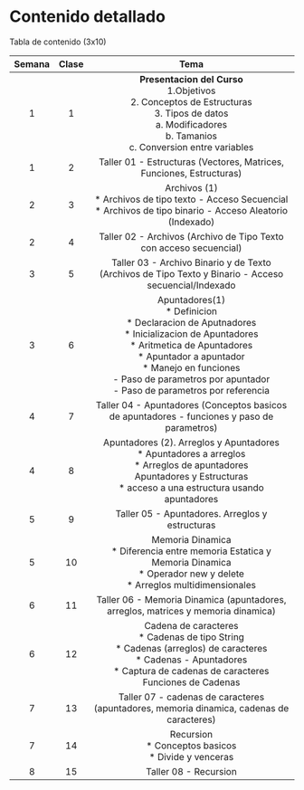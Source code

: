 # Contenido detallado

Tabla de contenido (3x10)

| Semana | Clase |                                                                                                                                    Tema                                                                                                                                    | 
|:------:|:-----:|:--------------------------------------------------------------------------------------------------------------------------------------------------------------------------------------------------------------------------------------------------------------------------:|
|   1    |   1   |                                                  **Presentacion del Curso**<br/>1.Objetivos<br/>2. Conceptos de Estructuras<br/>3. Tipos de datos<br/>a. Modificadores<br/>b. Tamanios<br/>c. Conversion entre variables                                                   |
| 1      | 2     |                                                                                                    Taller 01 - Estructuras (Vectores, Matrices, Funciones, Estructuras)                                                                                                    |
| 2      | 3     |                                                                      Archivos (1)<br/>* Archivos de tipo texto - Acceso Secuencial<br/>* Archivos de tipo binario - Acceso Aleatorio (Indexado)<br/>                                                                       |
| 2      | 4     |                                                                                                     Taller 02 - Archivos (Archivo de Tipo Texto con acceso secuencial)                                                                                                     |
| 3      | 5     |                                                                                   Taller 03 - Archivo Binario y de Texto (Archivos de Tipo Texto y Binario - Acceso secuencial/Indexado                                                                                    |
| 3      | 6     | Apuntadores(1)<br/>* Definicion<br/>* Declaracion de Aputnadores<br/>* Inicializacion de Apuntadores<br/>* Aritmetica de Apuntadores <br/>* Apuntador a apuntador<br/>* Manejo en funciones<br/>- Paso de parametros por apuntador<br/>- Paso de parametros por referencia |
| 4      | 7     |                                                                                        Taller 04 - Apuntadores (Conceptos basicos de apuntadores - funciones y paso de parametros)                                                                                         |
| 4      | 8     |                                             Apuntadores (2). Arreglos y Apuntadores <br/>* Apuntadores a arreglos<br/>* Arreglos de apuntadores<br/>Apuntadores y Estructuras<br/>* acceso a una estructura usando apuntadores                                             |
| 5      | 9     |                                                                                                              Taller 05 - Apuntadores. Arreglos y estructuras                                                                                                               |
| 5      | 10    |                                                                 Memoria Dinamica <br/>* Diferencia entre memoria Estatica y Memoria Dinamica<br/>* Operador new y delete<br/>* Arreglos multidimensionales                                                                 |
| 6      | 11    |                                                                                             Taller 06 - Memoria Dinamica (apuntadores, arreglos, matrices y memoria dinamica)                                                                                              |
| 6      | 12    |                                            Cadena de caracteres<br/>* Cadenas de tipo String<br/>* Cadenas (arreglos) de caracteres<br/>* Cadenas - Apuntadores<br/>* Captura de cadenas de caracteres<br/>Funciones de Cadenas                                            |
| 7      | 13    |                                                                                          Taller 07 - cadenas de caracteres (apuntadores, memoria dinamica, cadenas de caracteres)                                                                                          |
| 7      | 14    |                                                                                                         Recursion<br/>* Conceptos basicos<br/>* Divide y venceras                                                                                                          |
| 8      | 15    |                                                                                                                    Taller 08 - Recursion                                                                                                                     |


